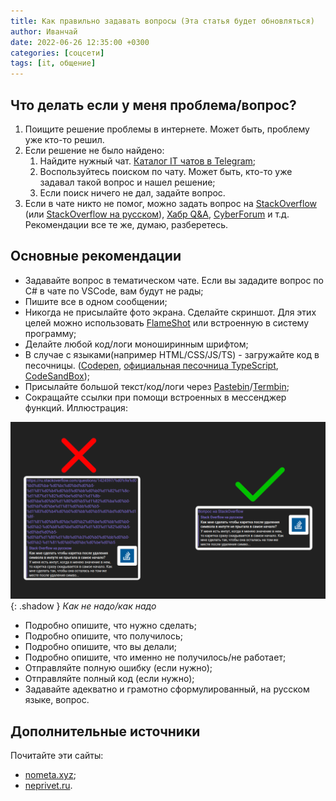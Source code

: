 ```yaml
---
title: Как правильно задавать вопросы (Эта статья будет обновляться)
author: Иванчай
date: 2022-06-26 12:35:00 +0300
categories: [соцсети]
tags: [it, общение]
---
```


## Что делать если у меня проблема/вопрос?

1. Поищите решение проблемы в интернете. Может быть, проблему уже кто-то решил.
2. Если решение не было найдено:
   1. Найдите нужный чат. [Каталог IT чатов в Telegram](https://t.me/it_chats/);
   2. Воспользуйтесь поиском по чату. Может быть, кто-то уже задавал такой вопрос и нашел решение;
   3. Если поиск ничего не дал, задайте вопрос.
3. Если в чате никто не помог, можно задать вопрос на [StackOverflow](https://stackoverflow.com/) (или [StackOverflow на русском](https://ru.stackoverflow.com/)), [Хабр Q&A](https://qna.habr.com/), [CyberForum](https://www.cyberforum.ru/) и т.д.  
   Рекомендации все те же, думаю, разберетесь.

## Основные рекомендации

- Задавайте вопрос в тематическом чате. Если вы зададите вопрос по C# в чате по VSCode, вам будут не рады;
- Пишите все в одном сообщении;
- Никогда не присылайте фото экрана. Сделайте скриншот. Для этих целей можно использовать [FlameShot](https://flameshot.org/) или встроенную в систему программу;
- Делайте любой код/логи моноширинным шрифтом;
- В случае с языками(например HTML/CSS/JS/TS) - загружайте код в песочницы. ([Codepen](https://codepen.io/), [официальная песочница TypeScript](https://www.typescriptlang.org/play/), [CodeSandBox](https://codesandbox.io/));
- Присылайте большой текст/код/логи через [Pastebin](https://pastebin.com/)/[Termbin](https://termbin.com/);
- Сокращайте ссылки при помощи встроенных в мессенджер функций. Иллюстрация:

![](/uploads/2022-06-28-kak-pravilno-zadat-vopros/good-links.png){: .shadow }
_Как не надо/как надо_

- Подробно опишите, что нужно сделать;
- Подробно опишите, что получилось;
- Подробно опишите, что вы делали;
- Подробно опишите, что именно не получилось/не работает;
- Отправляйте полную ошибку (если нужно);
- Отправляйте полный код (если нужно);
- Задавайте адекватно и грамотно сформулированный, на русском языке, вопрос.

## Дополнительные источники

Почитайте эти сайты:

- [nometa.xyz](https://nometa.xyz);
- [neprivet.ru](https://neprivet.ru).
